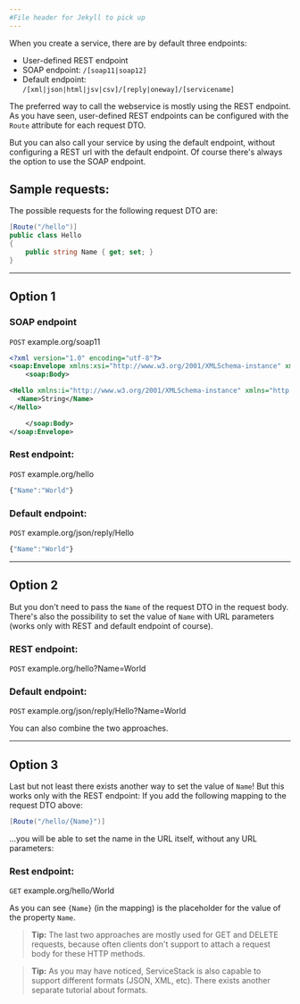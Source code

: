 ```yaml
---
#File header for Jekyll to pick up 
---
```

When you create a service, there are by default three endpoints:

- User-defined REST endpoint
- SOAP endpoint: `/[soap11|soap12]`
- Default endpoint: `/[xml|json|html|jsv|csv]/[reply|oneway]/[servicename]`

The preferred way to call the webservice is mostly using the REST endpoint. As you have seen, user-defined REST endpoints can be configured with the `Route` attribute for each request DTO.

But you can also call your service by using the default endpoint, without configuring a REST url with the default endpoint.
Of course there's always the option to use the SOAP endpoint.

## Sample requests:

The possible requests for the following request DTO are:

```csharp
[Route("/hello")]
public class Hello
{
    public string Name { get; set; }
}
```

***

## Option 1

### SOAP endpoint
`POST` example.org/soap11
```xml
<?xml version="1.0" encoding="utf-8"?>
<soap:Envelope xmlns:xsi="http://www.w3.org/2001/XMLSchema-instance" xmlns:xsd="http://www.w3.org/2001/XMLSchema" xmlns:soap="http://schemas.xmlsoap.org/soap/envelope/">
    <soap:Body>

<Hello xmlns:i="http://www.w3.org/2001/XMLSchema-instance" xmlns="http://schemas.servicestack.net/types">
  <Name>String</Name>
</Hello>

    </soap:Body>
</soap:Envelope>
```

### Rest endpoint:
`POST` example.org/hello
```js
{"Name":"World"}
```

### Default endpoint:
`POST` example.org/json/reply/Hello
```js
{"Name":"World"}
```

***

## Option 2

But you don't need to pass the `Name` of the request DTO in the request body. There's also the possibility to set the value of `Name` with URL parameters (works only with REST and default endpoint of course).

### REST endpoint:
`POST` example.org/hello?Name=World

### Default endpoint:
`POST` example.org/json/reply/Hello?Name=World

You can also combine the two approaches. 

***

## Option 3

Last but not least there exists another way to set the value of `Name`! But this works only with the REST endpoint:
If you add the following mapping to the request DTO above:

```csharp
[Route("/hello/{Name}")]
```

...you will be able to set the name in the URL itself, without any URL parameters:

### Rest endpoint:
`GET` example.org/hello/World

As you can see `{Name}` (in the mapping) is the placeholder for the value of the property `Name`.

> **Tip:** The last two approaches are mostly used for GET and DELETE requests, because often clients don't support to attach a request body for these HTTP methods.

> **Tip:** As you may have noticed, ServiceStack is also capable to support different formats (JSON, XML, etc). There exists another separate tutorial about formats.
